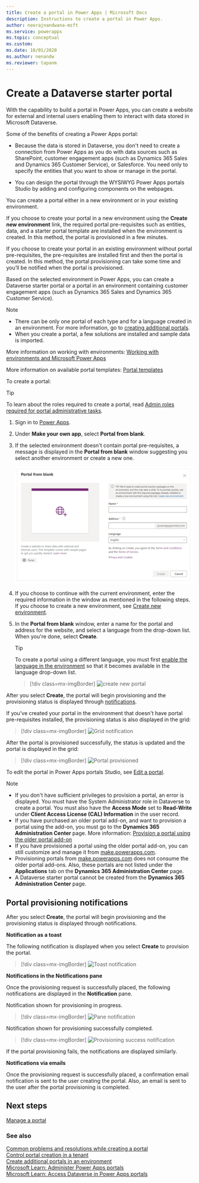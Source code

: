 ```yaml
---
title: Create a portal in Power Apps | Microsoft Docs
description: Instructions to create a portal in Power Apps.
author: neerajnandwana-msft
ms.service: powerapps
ms.topic: conceptual
ms.custom: 
ms.date: 10/01/2020
ms.author: nenandw
ms.reviewer: tapanm
---
```


# Create a Dataverse starter portal

With the capability to build a portal in Power Apps, you can create a website for external and internal users enabling them to interact with data stored in Microsoft Dataverse.

Some of the benefits of creating a Power Apps portal:

- Because the data is stored in Dataverse, you don't need to create a connection from Power Apps as you do with data sources such as SharePoint, customer engagement apps (such as Dynamics 365 Sales and Dynamics 365 Customer Service), or Salesforce. You need only to specify the entities that you want to show or manage in the portal.

- You can design the portal through the WYSIWYG Power Apps portals Studio by adding and configuring components on the webpages.

You can create a portal either in a new environment or in your existing environment.

If you choose to create your portal in a new environment using the **Create new environment** link, the required portal pre-requisites such as entities, data, and a starter portal template are installed when the environment is created. In this method, the portal is provisioned in a few minutes.

If you choose to create your portal in an existing environment without portal pre-requisites, the pre-requisites are installed first and then the portal is created. In this method, the portal provisioning can take some time and you’ll be notified when the portal is provisioned.

Based on the selected environment in Power Apps, you can create a Dataverse starter portal or a portal in an environment containing customer engagement apps (such as Dynamics 365 Sales and Dynamics 365 Customer Service).

> [!NOTE]
> - There can be only one portal of each type and for a language created in an environment. For more information, go to [creating additional portals](create-additional-portals.md).
> - When you create a portal, a few solutions are installed and sample data is imported.

More information on working with environments: [Working with environments and Microsoft Power Apps](https://docs.microsoft.com/powerapps/maker/canvas-apps/working-with-environments)

More information on available portal templates: [Portal templates](portal-templates.md)

To create a portal:

> [!TIP]
> To learn about the roles required to create a portal, read [Admin roles required for portal administrative tasks](admin/portal-admin-roles.md).

1.  Sign in to [Power Apps](https://make.powerapps.com).  

2.  Under **Make your own app**, select **Portal from blank**.

3.	If the selected environment doesn't contain portal pre-requisites, a message is displayed in the **Portal from blank** window suggesting you select another environment or create a new one.

    ![create new environment message](media/create-portal-message.png "Create new environment message")

4.	If you choose to continue with the current environment, enter the required information in the window as mentioned in the following steps. If you choose to create a new environment, see [Create new environment](create-additional-portals.md#create-new-environment).

5.  In the **Portal from blank** window, enter a name for the portal and address for the website, and select a language from the drop-down list. When you're done, select **Create**.

    > [!TIP]
    > To create a portal using a different language, you must first [enable the language in the environment](https://docs.microsoft.com/power-platform/admin/enable-languages#enable-the-language) so that it becomes available in the language drop-down list.

    > [!div class=mx-imgBorder]
    > ![create new portal](media/create-new-portal.png "Create new portal")  

After you select **Create**, the portal will begin provisioning and the provisioning status is displayed through [notifications](#portal-provisioning-notifications).

If you've created your portal in the environment that doesn't have portal pre-requisites installed, the provisioning status is also displayed in the grid:

> [!div class=mx-imgBorder]
> ![Grid notification](media/provision-progress-notif.png "Grid notification")

After the portal is provisioned successfully, the status is updated and the portal is displayed in the grid:

> [!div class=mx-imgBorder]
> ![Portal provisioned](media/recent-apps.png "Portal provisioned")

To edit the portal in Power Apps portals Studio, see [Edit a portal](manage-existing-portals.md#edit).

> [!NOTE]
> - If you don't have sufficient privileges to provision a portal, an error is displayed. You must have the System Administrator role in Dataverse to create a portal. You must also have the **Access Mode** set to **Read-Write** under **Client Access License (CAL) Information** in the user record.
> - If you have purchased an older portal add-on, and want to provision a portal using the add-on, you must go to the **Dynamics 365 Administration Center** page. More information: [Provision a portal using the older portal add-on](provision-portal-add-on.md)
> - If you have provisioned a portal using the older portal add-on, you can still customize and manage it from [make.powerapps.com](https://make.powerapps.com).
> - Provisioning portals from [make.powerapps.com](https://make.powerapps.com) does not consume the older portal add-ons. Also, these portals are not listed under the **Applications** tab on the **Dynamics 365 Administration Center** page.
> - A Dataverse starter portal cannot be created from the **Dynamics 365 Administration Center** page.

## Portal provisioning notifications

After you select **Create**, the portal will begin provisioning and the provisioning status is displayed through notifications.

**Notification as a toast**

The following notification is displayed when you select **Create** to provision the portal.

> [!div class=mx-imgBorder]
> ![Toast notification](media/toast-notif.png "Toast notification") 

**Notifications in the Notifications pane**

Once the provisioning request is successfully placed, the following notifications are displayed in the **Notification** pane.

Notification shown for provisioning in progress.

> [!div class=mx-imgBorder]
> ![Pane notification](media/pane-notif.png "Pane notification")

Notification shown for provisioning successfully completed.

> [!div class=mx-imgBorder]
> ![Provisioning success notification](media/provision-complete-notif.png "Provisioning success notification") 

If the portal provisioning fails, the notifications are displayed similarly.
  
**Notifications via emails**

Once the provisioning request is successfully placed, a confirmation email notification is sent to the user creating the portal. Also, an email is sent to the user after the portal provisioning is completed.

## Next steps

[Manage a portal](manage-existing-portals.md)

### See also

[Common problems and resolutions while creating a portal](create-common-problems.md) <br>
[Control portal creation in a tenant](control-portal-creation.md) <br>
[Create additional portals in an environment](create-additional-portals.md) <br>
[Microsoft Learn: Administer Power Apps portals](https://docs.microsoft.com/learn/paths/administer-portals/) <br>
[Microsoft Learn: Access Dataverse in Power Apps portals](https://docs.microsoft.com/learn/modules/portals-access-data-platform/)
